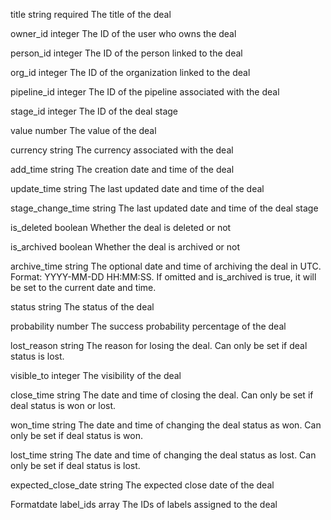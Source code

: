title
string
required
The title of the deal

owner_id
integer
The ID of the user who owns the deal

person_id
integer
The ID of the person linked to the deal

org_id
integer
The ID of the organization linked to the deal

pipeline_id
integer
The ID of the pipeline associated with the deal

stage_id
integer
The ID of the deal stage

value
number
The value of the deal

currency
string
The currency associated with the deal

add_time
string
The creation date and time of the deal

update_time
string
The last updated date and time of the deal

stage_change_time
string
The last updated date and time of the deal stage

is_deleted
boolean
Whether the deal is deleted or not

is_archived
boolean
Whether the deal is archived or not

archive_time
string
The optional date and time of archiving the deal in UTC. Format: YYYY-MM-DD HH:MM:SS. If omitted and is_archived is true, it will be set to the current date and time.

status
string
The status of the deal

probability
number
The success probability percentage of the deal

lost_reason
string
The reason for losing the deal. Can only be set if deal status is lost.

visible_to
integer
The visibility of the deal

close_time
string
The date and time of closing the deal. Can only be set if deal status is won or lost.

won_time
string
The date and time of changing the deal status as won. Can only be set if deal status is won.

lost_time
string
The date and time of changing the deal status as lost. Can only be set if deal status is lost.

expected_close_date
string
The expected close date of the deal

Formatdate
label_ids
array
The IDs of labels assigned to the deal